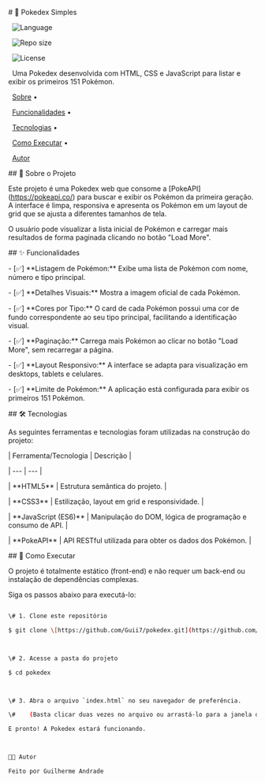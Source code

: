 \# 🚀 Pokedex Simples



<p align="center">

&nbsp; <img alt="Language" src="https://img.shields.io/github/languages/top/Guii7/pokedex?color=blueviolet">

&nbsp; <img alt="Repo size" src="https://img.shields.io/github/repo-size/Guii7/pokedex?color=blueviolet">

&nbsp; <img alt="License" src="https://img.shields.io/github/license/Guii7/pokedex?color=blueviolet">

</p>



<p align="center">

&nbsp; Uma Pokedex desenvolvida com HTML, CSS e JavaScript para listar e exibir os primeiros 151 Pokémon.

</p>



<p align="center">

&nbsp; <a href="#-sobre-o-projeto">Sobre</a> •

&nbsp; <a href="#-funcionalidades">Funcionalidades</a> •

&nbsp; <a href="#-tecnologias">Tecnologias</a> •

&nbsp; <a href="#-como-executar">Como Executar</a> •

&nbsp; <a href="#-autor">Autor</a>

</p>



\## 📖 Sobre o Projeto



Este projeto é uma Pokedex web que consome a \[PokeAPI](https://pokeapi.co/) para buscar e exibir os Pokémon da primeira geração. A interface é limpa, responsiva e apresenta os Pokémon em um layout de grid que se ajusta a diferentes tamanhos de tela.



O usuário pode visualizar a lista inicial de Pokémon e carregar mais resultados de forma paginada clicando no botão "Load More".



\## ✨ Funcionalidades



\- \[✅] \*\*Listagem de Pokémon:\*\* Exibe uma lista de Pokémon com nome, número e tipo principal.

\- \[✅] \*\*Detalhes Visuais:\*\* Mostra a imagem oficial de cada Pokémon.

\- \[✅] \*\*Cores por Tipo:\*\* O card de cada Pokémon possui uma cor de fundo correspondente ao seu tipo principal, facilitando a identificação visual.

\- \[✅] \*\*Paginação:\*\* Carrega mais Pokémon ao clicar no botão "Load More", sem recarregar a página.

\- \[✅] \*\*Layout Responsivo:\*\* A interface se adapta para visualização em desktops, tablets e celulares.

\- \[✅] \*\*Limite de Pokémon:\*\* A aplicação está configurada para exibir os primeiros 151 Pokémon.



\## 🛠️ Tecnologias



As seguintes ferramentas e tecnologias foram utilizadas na construção do projeto:



| Ferramenta/Tecnologia | Descrição |

| --- | --- |

| \*\*HTML5\*\* | Estrutura semântica do projeto. |

| \*\*CSS3\*\* | Estilização, layout em grid e responsividade. |

| \*\*JavaScript (ES6)\*\* | Manipulação do DOM, lógica de programação e consumo de API. |

| \*\*PokeAPI\*\* | API RESTful utilizada para obter os dados dos Pokémon. |



\## 🚀 Como Executar



O projeto é totalmente estático (front-end) e não requer um back-end ou instalação de dependências complexas.



Siga os passos abaixo para executá-lo:



```bash

\# 1. Clone este repositório

$ git clone \[https://github.com/Guii7/pokedex.git](https://github.com/Guii7/pokedex.git)



\# 2. Acesse a pasta do projeto

$ cd pokedex



\# 3. Abra o arquivo `index.html` no seu navegador de preferência.

\#    (Basta clicar duas vezes no arquivo ou arrastá-lo para a janela do navegador).

E pronto! A Pokedex estará funcionando.



👨‍💻 Autor

Feito por Guilherme Andrade

